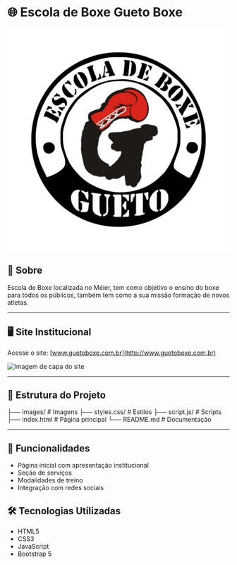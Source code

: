 # 🌐 Escola de Boxe Gueto Boxe

![Logo da Empresa](./images/logo.jpg)

## 📖 Sobre
Escola de Boxe localizada no Méier, tem como objetivo o ensino do boxe para todos os públicos, também tem como a sua missão formação de novos atletas.

---

## 🖥️ Site Institucional
Acesse o site: [www.guetoboxe.com.br](http://www.guetoboxe.com.br)

![Imagem de capa do site](./assets/cover.png)

---

## 📂 Estrutura do Projeto

├── images/ # Imagens
├── styles.css/ # Estilos
├── script.js/ # Scripts
├── index.html # Página principal
└── README.md # Documentação


---

## 🚀 Funcionalidades
- Página inicial com apresentação institucional
- Seção de serviços
- Modalidades de treino
- Integração com redes sociais
<!-- 
---

## 🖼️ Screenshots
### Página Inicial
![Screenshot da Home](./assets/home.png)

### Página de Serviços
![Screenshot de Serviços](./assets/services.png)

### Página de Contato
![Screenshot de Contato](./assets/contact.png)

--- -->

## 🛠️ Tecnologias Utilizadas
- HTML5
- CSS3
- JavaScript
- Bootstrap 5


<!-- 📬 Contato

📧 Email: contato@suaempresa.com
🔗 LinkedIn: linkedin.com/company/suaempresa
📸 Instagram: @suaempresa -->
